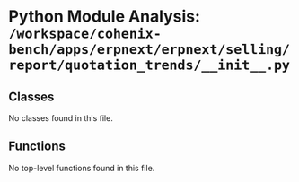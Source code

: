# Python Module Analysis: `/workspace/cohenix-bench/apps/erpnext/erpnext/selling/report/quotation_trends/__init__.py`

## Classes

No classes found in this file.


## Functions

No top-level functions found in this file.
